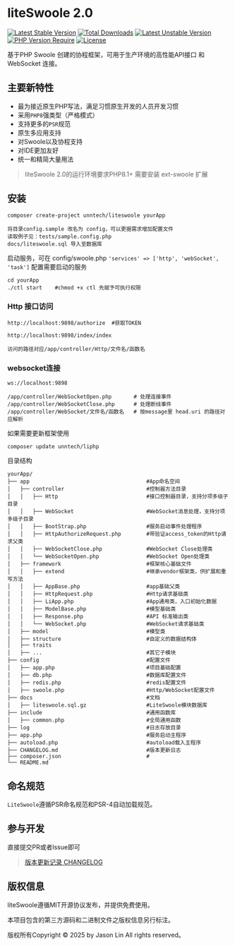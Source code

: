 liteSwoole 2.0
===============

[![Latest Stable Version](https://poser.pugx.org/unntech/liteswoole/v/stable)](https://packagist.org/packages/unntech/liteswoole)
[![Total Downloads](https://poser.pugx.org/unntech/liteswoole/downloads)](https://packagist.org/packages/unntech/liteswoole)
[![Latest Unstable Version](http://poser.pugx.org/unntech/liteswoole/v/unstable)](https://packagist.org/packages/unntech/liteswoole)
[![PHP Version Require](http://poser.pugx.org/unntech/liteswoole/require/php)](https://packagist.org/packages/unntech/liteswoole)
[![License](https://poser.pugx.org/unntech/liteswoole/license)](https://packagist.org/packages/unntech/liteswoole)

基于PHP Swoole 创建的协程框架，可用于生产环境的高性能API接口 和 WebSocket 连接。

## 主要新特性
* 最为接近原生PHP写法，满足习惯原生开发的人员开发习惯
* 采用`PHP8`强类型（严格模式）
* 支持更多的`PSR`规范
* 原生多应用支持
* 对Swoole以及协程支持
* 对IDE更加友好
* 统一和精简大量用法


> liteSwoole 2.0的运行环境要求PHP8.1+
> 需要安装 ext-swoole 扩展

## 安装

~~~
composer create-project unntech/liteswoole yourApp
~~~

~~~
将目录config.sample 改名为 config，可以更据需求增加配置文件
读取例子见：tests/sample.config.php
docs/liteswoole.sql 导入至数据库
~~~


启动服务，可在 config/swoole.php `'services' => ['http', 'webSocket', 'task']` 配置需要启动的服务

~~~
cd yourApp
./ctl start    #chmod +x ctl 先赋予可执行权限
~~~

### Http 接口访问

~~~
http://localhost:9898/authorize  #获取TOKEN

http://localhost:9898/index/index
~~~

~~~
访问的路径对应/app/controller/Http/文件名/函数名
~~~


### websocket连接
~~~
ws://localhost:9898
~~~

~~~
/app/controller/WebSocketOpen.php       # 处理连接事件
/app/controller/WebSocketClose.php      # 处理断线事件
/app/controller/WebSocket/文件名/函数名   # 按message里 head.uri 的路径对应解析
~~~

如果需要更新框架使用
~~~
composer update unntech/liphp
~~~

目录结构
~~~
yourApp/
├── app                                     #App命名空间
│   ├── controller                          #控制器方法目录
│   │   ├── Http                            #接口控制器目录，支持分项多级子目录
│   │   ├── WebSocket                       #WebSocket消息处理，支持分项多级子目录
│   │   ├── BootStrap.php                   #服务启动事件处理程序
│   │   ├── HttpAuthorizeRequest.php        #带验证access_token的Http请求父类
│   │   ├── WebSocketClose.php              #WebSocket Close处理类
│   │   └── WebSocketOpen.php               #WebSocket Open处理类
│   ├── framework                           #框架核心基础文件
│   │   ├── extend                          #继承vendor框架类，供扩展和重写方法
│   │   ├── AppBase.php                     #app基础父类
│   │   ├── HttpRequest.php                 #Http请求基础类
│   │   ├── LiApp.php                       #App通用类，入口初始化数据
│   │   ├── ModelBase.php                   #模型基础类
│   │   ├── Response.php                    #API 标准输出类
│   │   └── WebSocket.php                   #WebSocket请求基础类
│   ├── model                               #模型类
│   ├── structure                           #自定义的数据结构体
│   ├── traits
│   ├── ...                                 #其它子模块
├── config                                  #配置文件
│   ├── app.php                             #项目基础配置
│   ├── db.php                              #数据库配置文件
│   ├── redis.php                           #redis配置文件
│   ├── swoole.php                          #Http/WebSocket配置文件
├── docs                                    #文档
│   ├── liteswoole.sql.gz                   #LiteSwoole模块数据库
├── include                                 #通用函数库
│   ├── common.php                          #全局通用函数
├── log                                     #日志存放目录
├── app.php                                 #服务启动主程序
├── autoload.php                            #autoload载入主程序
├── CHANGELOG.md                            #版本更新日志
├── composer.json                           #
└── README.md
~~~

## 命名规范

`LiteSwoole`遵循PSR命名规范和PSR-4自动加载规范。

## 参与开发

直接提交PR或者Issue即可  
> [版本更新记录 CHANGELOG](CHANGELOG.md)

## 版权信息

liteSwoole遵循MIT开源协议发布，并提供免费使用。

本项目包含的第三方源码和二进制文件之版权信息另行标注。

版权所有Copyright © 2025 by Jason Lin All rights reserved。